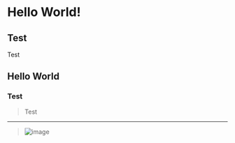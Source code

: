 # Hello World!

## Test

Test

## Hello World

### Test

> Test

---

> ![image](../_media/Monitor_logo_U_SS_lay_white.png ':size=WIDTHxHEIGHT')